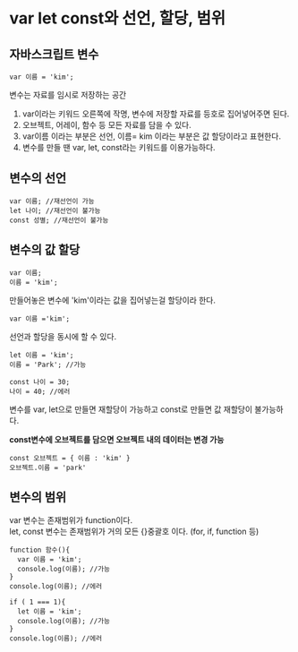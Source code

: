 # var let const와 선언, 할당, 범위

## 자바스크립트 변수
```
var 이름 = 'kim';
```
변수는 자료를 임시로 저장하는 공간
1. var이라는 키워드 오른쪽에 작명, 변수에 저장할 자료를 등호로 집어넣어주면 된다.
2. 오브젝트, 어레이, 함수 등 모든 자료를 담을 수 있다.
3. var이름 이라는 부분은 선언, 이름= kim 이라는 부분은 값 할당이라고 표현한다.
4. 변수를 만들 땐 var, let, const라는 키워드를 이용가능하다.

## 변수의 선언
```
var 이름; //재선언이 가능
let 나이; //재선언이 불가능
const 성별; //재선언이 불가능
```

## 변수의 값 할당
```
var 이름;
이름 = 'kim';
```
만들어놓은 변수에 'kim'이라는 값을 집어넣는걸 할당이라 한다.

```
var 이름 ='kim';
````
선언과 할당을 동시에 할 수 있다.

```
let 이름 = 'kim';
이름 = 'Park'; //가능

const 나이 = 30;
나이 = 40; //에러
```
변수를 var, let으로 만들면 재할당이 가능하고 const로 만들면 값 재할당이 불가능하다.

**const변수에 오브젝트를 담으면 오브젝트 내의 데이터는 변경 가능**
```
const 오브젝트 = { 이름 : 'kim' }
오브젝트.이름 = 'park'
```
## 변수의 범위
var 변수는 존재범위가 function이다.  
let, const 변수는 존재범위가 거의 모든 {}중괄호 이다. (for, if, function 등) 
```
function 함수(){
  var 이름 = 'kim';
  console.log(이름); //가능
}
console.log(이름); //에러
```
```
if ( 1 === 1){
  let 이름 = 'kim';
  console.log(이름); //가능
}
console.log(이름); //에러
```
